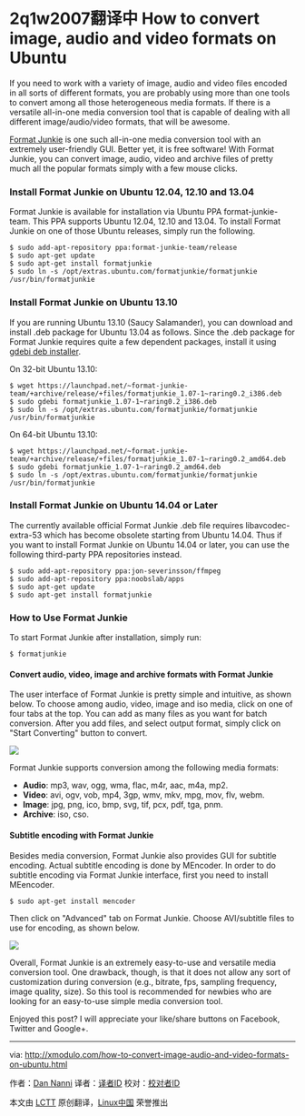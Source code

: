 2q1w2007翻译中
How to convert image, audio and video formats on Ubuntu
================================================================================
If you need to work with a variety of image, audio and video files encoded in all sorts of different formats, you are probably using more than one tools to convert among all those heterogeneous media formats. If there is a versatile all-in-one media conversion tool that is capable of dealing with all different image/audio/video formats, that will be awesome.

[Format Junkie][1] is one such all-in-one media conversion tool with an extremely user-friendly GUI. Better yet, it is free software! With Format Junkie, you can convert image, audio, video and archive files of pretty much all the popular formats simply with a few mouse clicks.

### Install Format Junkie on Ubuntu 12.04, 12.10 and 13.04 ###

Format Junkie is available for installation via Ubuntu PPA format-junkie-team. This PPA supports Ubuntu 12.04, 12.10 and 13.04. To install Format Junkie on one of those Ubuntu releases, simply run the following.

    $ sudo add-apt-repository ppa:format-junkie-team/release
    $ sudo apt-get update
    $ sudo apt-get install formatjunkie
    $ sudo ln -s /opt/extras.ubuntu.com/formatjunkie/formatjunkie /usr/bin/formatjunkie

### Install Format Junkie on Ubuntu 13.10 ###

If you are running Ubuntu 13.10 (Saucy Salamander), you can download and install .deb package for Ubuntu 13.04 as follows. Since the .deb package for Format Junkie requires quite a few dependent packages, install it using [gdebi deb installer][2].

On 32-bit Ubuntu 13.10:

    $ wget https://launchpad.net/~format-junkie-team/+archive/release/+files/formatjunkie_1.07-1~raring0.2_i386.deb
    $ sudo gdebi formatjunkie_1.07-1~raring0.2_i386.deb
    $ sudo ln -s /opt/extras.ubuntu.com/formatjunkie/formatjunkie /usr/bin/formatjunkie 

On 64-bit Ubuntu 13.10:

    $ wget https://launchpad.net/~format-junkie-team/+archive/release/+files/formatjunkie_1.07-1~raring0.2_amd64.deb
    $ sudo gdebi formatjunkie_1.07-1~raring0.2_amd64.deb
    $ sudo ln -s /opt/extras.ubuntu.com/formatjunkie/formatjunkie /usr/bin/formatjunkie 

### Install Format Junkie on Ubuntu 14.04 or Later ###

The currently available official Format Junkie .deb file requires libavcodec-extra-53 which has become obsolete starting from Ubuntu 14.04. Thus if you want to install Format Junkie on Ubuntu 14.04 or later, you can use the following third-party PPA repositories instead.

    $ sudo add-apt-repository ppa:jon-severinsson/ffmpeg
    $ sudo add-apt-repository ppa:noobslab/apps
    $ sudo apt-get update
    $ sudo apt-get install formatjunkie 

### How to Use Format Junkie ###

To start Format Junkie after installation, simply run:

    $ formatjunkie 

#### Convert audio, video, image and archive formats with Format Junkie ####

The user interface of Format Junkie is pretty simple and intuitive, as shown below. To choose among audio, video, image and iso media, click on one of four tabs at the top. You can add as many files as you want for batch conversion. After you add files, and select output format, simply click on "Start Converting" button to convert.

![](http://farm9.staticflickr.com/8107/8643695905_082b323059.jpg)

Format Junkie supports conversion among the following media formats:

- **Audio**: mp3, wav, ogg, wma, flac, m4r, aac, m4a, mp2.
- **Video**: avi, ogv, vob, mp4, 3gp, wmv, mkv, mpg, mov, flv, webm.
- **Image**: jpg, png, ico, bmp, svg, tif, pcx, pdf, tga, pnm.
- **Archive**: iso, cso. 

#### Subtitle encoding with Format Junkie ####

Besides media conversion, Format Junkie also provides GUI for subtitle encoding. Actual subtitle encoding is done by MEncoder. In order to do subtitle encoding via Format Junkie interface, first you need to install MEencoder.

    $ sudo apt-get install mencoder

Then click on "Advanced" tab on Format Junkie. Choose AVI/subtitle files to use for encoding, as shown below.

![](http://farm9.staticflickr.com/8100/8644791396_bfe602cd16.jpg)

Overall, Format Junkie is an extremely easy-to-use and versatile media conversion tool. One drawback, though, is that it does not allow any sort of customization during conversion (e.g., bitrate, fps, sampling frequency, image quality, size). So this tool is recommended for newbies who are looking for an easy-to-use simple media conversion tool.

Enjoyed this post? I will appreciate your like/share buttons on Facebook, Twitter and Google+.

--------------------------------------------------------------------------------

via: http://xmodulo.com/how-to-convert-image-audio-and-video-formats-on-ubuntu.html

作者：[Dan Nanni][a]
译者：[译者ID](https://github.com/译者ID)
校对：[校对者ID](https://github.com/校对者ID)

本文由 [LCTT](https://github.com/LCTT/TranslateProject) 原创翻译，[Linux中国](http://linux.cn/) 荣誉推出

[a]:http://xmodulo.com/author/nanni
[1]:https://launchpad.net/format-junkie
[2]:http://xmodulo.com/how-to-install-deb-file-with-dependencies.html
